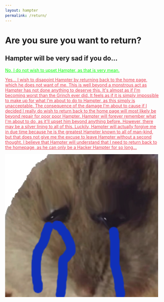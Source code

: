 ```yaml
---
layout: hampter
permalink: /return/
---
```

<h1> Are you sure you want to return? </h1>
<h2> Hampter will be very sad if you do... </h2>

<a href="{{ site.baseurl }}/hampter/" p style="color:lime;">No, I do not wish to upset Hampter, as that is very mean.

<a href="{{ site.baseurl }}" p style="color:#ed3e52;">Yes... I wish to disapoint Hampter by returning back to the home page, which he does not want of me. This is well beyond a monstrous act as Hampter has not done anything to deserve this. It's almost as if I'm becoming worst than the Grinch ever did. It feels as if it is simply impossible to make up for what I'm about to do to Hampter, as this simply is unacceptable. The consequence of the damage I'm about to cause if I decided I really do wish to return back to the home page will most likely be beyond repair for poor poor Hampter. Hampter will forever remember what I'm about to do, as it'll upset him beyond anything before. However, there may be a silver lining to all of this. Luckily, Hampter will actually forgive me in due time because he is the greatest Hampter known to all of man-kind, but that does not give me the excuse to leave Hampter without a second thought. I believe that Hampter will understand that I need to return back to the homepage, as he can only be a Hacker Hampter for so long...

<img src="sadHampter.png" 
     width="500" 
     height="auto" />